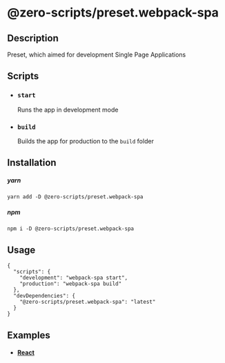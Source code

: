 # @zero-scripts/preset.webpack-spa

## Description

Preset, which aimed for development Single Page Applications

## Scripts

- ### `start`

  Runs the app in development mode

- ### `build`
  Builds the app for production to the `build` folder

## Installation

##### yarn

```
yarn add -D @zero-scripts/preset.webpack-spa
```

##### npm

```
npm i -D @zero-scripts/preset.webpack-spa
```

## Usage

```
{
  "scripts": {
    "development": "webpack-spa start",
    "production": "webpack-spa build"
  },
  "devDependencies": {
    "@zero-scripts/preset.webpack-spa": "latest"
  }
}
```

## Examples

- #### [React](../../examples/react)
